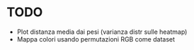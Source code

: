# TODO

- Plot distanza media dai pesi (varianza distr sulle heatmap)
- Mappa colori usando permutazioni RGB come dataset
